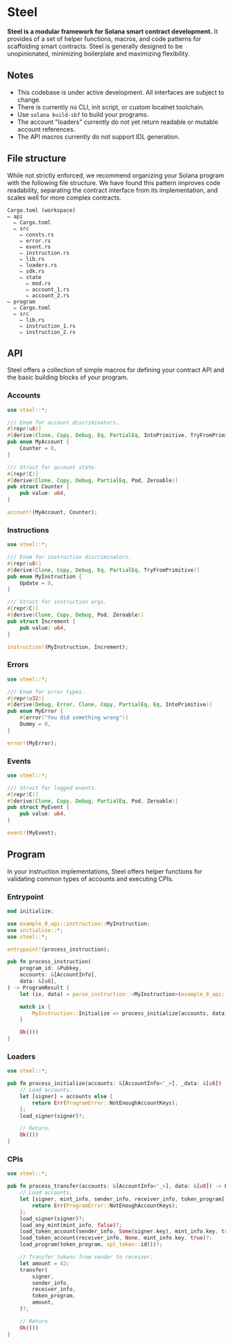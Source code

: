 # Steel

**Steel is a modular framework for Solana smart contract development.** It provides of a set of helper functions, macros, and code patterns for scaffolding smart contracts. Steel is generally designed to be unopinionated, minimizing boilerplate and maximizing flexibility.

## Notes

- This codebase is under active development. All interfaces are subject to change.
- There is currently no CLI, init script, or custom localnet toolchain.
- Use `solana build-sbf` to build your programs.
- The account "loaders" currently do not yet return readable or mutable account references.
- The API macros currently do not support IDL generation.

## File structure

While not strictly enforced, we recommend organizing your Solana program with the following file structure. We have found this pattern improves code readability, separating the contract interface from its implementation, and scales well for more complex contracts. 

```
Cargo.toml (workspace)
⌙ api
  ⌙ Cargo.toml
  ⌙ src
    ⌙ consts.rs
    ⌙ error.rs
    ⌙ event.rs
    ⌙ instruction.rs
    ⌙ lib.rs
    ⌙ loaders.rs
    ⌙ sdk.rs
    ⌙ state
      ⌙ mod.rs
      ⌙ account_1.rs
      ⌙ account_2.rs
⌙ program
  ⌙ Cargo.toml
  ⌙ src
    ⌙ lib.rs
    ⌙ instruction_1.rs
    ⌙ instruction_2.rs
```

## API

Steel offers a collection of simple macros for defining your contract API and the basic building blocks of your program. 

### Accounts

```rs
use steel::*;

/// Enum for account discriminators.
#[repr(u8)]
#[derive(Clone, Copy, Debug, Eq, PartialEq, IntoPrimitive, TryFromPrimitive)]
pub enum MyAccount {
    Counter = 0,
}

/// Struct for account state.
#[repr(C)]
#[derive(Clone, Copy, Debug, PartialEq, Pod, Zeroable)]
pub struct Counter {
    pub value: u64,
}

account!(MyAccount, Counter);
```

### Instructions

```rs
use steel::*;

/// Enum for instruction discriminators.
#[repr(u8)]
#[derive(Clone, Copy, Debug, Eq, PartialEq, TryFromPrimitive)]
pub enum MyInstruction {
    Update = 0,
}

/// Struct for instruction args.
#[repr(C)]
#[derive(Clone, Copy, Debug, Pod, Zeroable)]
pub struct Increment {
    pub value: u64,
}

instruction!(MyInstruction, Increment);
```

### Errors

```rs
use steel::*;

/// Enum for error types.
#[repr(u32)]
#[derive(Debug, Error, Clone, Copy, PartialEq, Eq, IntoPrimitive)]
pub enum MyError {
    #[error("You did something wrong")]
    Dummy = 0,
}

error!(MyError);
```

### Events

```rs
use steel::*;

/// Struct for logged events.
#[repr(C)]
#[derive(Clone, Copy, Debug, PartialEq, Pod, Zeroable)]
pub struct MyEvent {
    pub value: u64,
}

event!(MyEvent);
```

## Program

In your instruction implementations, Steel offers helper functions for validating common types of accounts and executing CPIs. 

### Entrypoint

```rs
mod initialize;

use example_0_api::instruction::MyInstruction;
use initialize::*;
use steel::*;

entrypoint!(process_instruction);

pub fn process_instruction(
    program_id: &Pubkey,
    accounts: &[AccountInfo],
    data: &[u8],
) -> ProgramResult {
    let (ix, data) = parse_instruction::<MyInstruction>(example_0_api::id(), program_id, data)?;

    match ix {
        MyInstruction::Initialize => process_initialize(accounts, data)?,
    }

    Ok(())
}
```

### Loaders

```rs
use steel::*;

pub fn process_initialize(accounts: &[AccountInfo<'_>], _data: &[u8]) -> ProgramResult {
    // Load accounts.
    let [signer] = accounts else {
        return Err(ProgramError::NotEnoughAccountKeys);
    };
    load_signer(signer)?;

    // Return.
    Ok(())
}
```

### CPIs

```rs
use steel::*;

pub fn process_transfer(accounts: &[AccountInfo<'_>], data: &[u8]) -> ProgramResult {
    // Load accounts.
    let [signer, mint_info, sender_info, receiver_info, token_program] = accounts else {
        return Err(ProgramError::NotEnoughAccountKeys);
    };
    load_signer(signer)?;
    load_any_mint(mint_info, false)?;
    load_token_account(sender_info, Some(signer.key), mint_info.key, true)?;
    load_token_account(receiver_info, None, mint_info.key, true)?;
    load_program(token_program, spl_token::id())?;

    // Transfer tokens from sender to receiver.
    let amount = 42;
    transfer(
        signer,
        sender_info,
        receiver_info,
        token_program,
        amount,
    )?;

    // Return
    Ok(())
}
```
